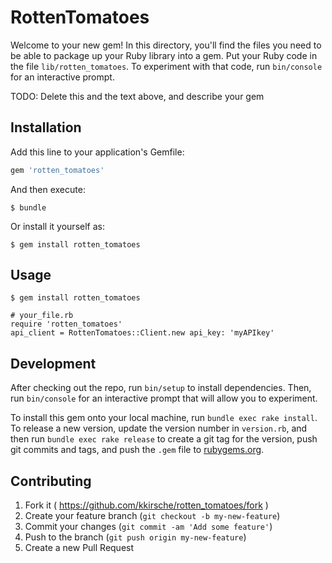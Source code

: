 # RottenTomatoes

Welcome to your new gem! In this directory, you'll find the files you need to be able to package up your Ruby library into a gem. Put your Ruby code in the file `lib/rotten_tomatoes`. To experiment with that code, run `bin/console` for an interactive prompt.

TODO: Delete this and the text above, and describe your gem

## Installation

Add this line to your application's Gemfile:

```ruby
gem 'rotten_tomatoes'
```

And then execute:

    $ bundle

Or install it yourself as:

    $ gem install rotten_tomatoes

## Usage

    $ gem install rotten_tomatoes

    # your_file.rb
    require 'rotten_tomatoes'
    api_client = RottenTomatoes::Client.new api_key: 'myAPIkey'

## Development

After checking out the repo, run `bin/setup` to install dependencies. Then, run `bin/console` for an interactive prompt that will allow you to experiment.

To install this gem onto your local machine, run `bundle exec rake install`. To release a new version, update the version number in `version.rb`, and then run `bundle exec rake release` to create a git tag for the version, push git commits and tags, and push the `.gem` file to [rubygems.org](https://rubygems.org).

## Contributing

1. Fork it ( https://github.com/kkirsche/rotten_tomatoes/fork )
2. Create your feature branch (`git checkout -b my-new-feature`)
3. Commit your changes (`git commit -am 'Add some feature'`)
4. Push to the branch (`git push origin my-new-feature`)
5. Create a new Pull Request
